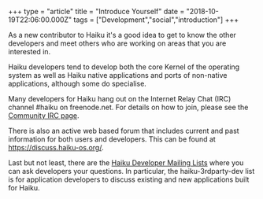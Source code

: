+++
type = "article"
title = "Introduce Yourself"
date = "2018-10-19T22:06:00.000Z"
tags = ["Development","social","introduction"]
+++

<p class="intro">As a new contributor to Haiku it's a good idea to get to know the other developers and meet others who are working on areas that you are interested in.</p>

<p>Haiku developers tend to develop both the core Kernel of the operating system as well as Haiku native applications and ports of non-native applications, although some do specialise.</p>

<p>Many developers for Haiku hang out on the Internet Relay Chat (IRC) channel #haiku on freenode.net. For details on how to join, please see the <a href="/community/irc">Community IRC page</a>.</p>

<p>There is also an active web based forum that includes current and past information for both users and developers. This can be found at <a href="https://discuss.haiku-os.org/">https://discuss.haiku-os.org/</a>.</p>

<p>Last but not least, there are the <a href="/community/ml">Haiku Developer Mailing Lists</a> where you can ask developers your questions. In particular, the haiku-3rdparty-dev list is for application developers to discuss existing and new applications built for Haiku.</p>